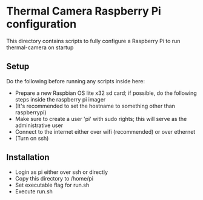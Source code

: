 # Thermal Camera Raspberry Pi configuration

This directory contains scripts to fully configure a Raspberry Pi to run thermal-camera on startup

## Setup

Do the following before running any scripts inside here:

- Prepare a new Raspbian OS lite x32 sd card; if possible, do the following steps inside the raspberry pi imager
- (It's recommended to set the hostname to something other than raspberrypi)
- Make sure to create a user 'pi' with sudo rights; this will serve as the administrative user
- Connect to the internet either over wifi (recommended) or over ethernet
- (Turn on ssh)

## Installation

- Login as pi either over ssh or directly
- Copy this directory to /home/pi
- Set executable flag for run.sh
- Execute run.sh
